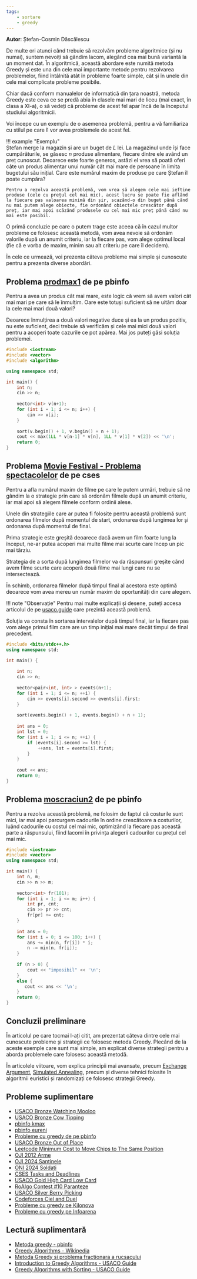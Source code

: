 ```yaml
---
tags:
    - sortare
    - greedy
---
```


**Autor**: Ștefan-Cosmin Dăscălescu

De multe ori atunci când trebuie să rezolvăm probleme algoritmice (și nu numai), suntem nevoiți să gândim lacom, alegând cea mai bună variantă la un moment dat. În algoritmică, această abordare este numită metoda Greedy și este una din cele mai importante metode pentru rezolvarea problemelor, fiind întâlnită atât în probleme foarte simple, cât și în unele din cele mai complicate probleme posibile. 

Chiar dacă conform manualelor de informatică din țara noastră, metoda Greedy este ceva ce se predă abia în clasele mai mari de liceu (mai exact, în clasa a XI-a), o să vedeți că probleme de acest fel apar încă de la începutul studiului algoritmicii.

Voi începe cu un exemplu de o asemenea problemă, pentru a vă familiariza cu stilul pe care îl vor avea problemele de acest fel.

!!! example "Exemplu"   
    Ștefan merge la magazin și are un buget de $L$ lei. La magazinul unde își face cumpărăturile, se găsesc $n$ produse alimentare, fiecare dintre ele având un preț cunoscut. Deoarece este foarte generos, astăzi el vrea să poată oferi câte un produs alimentar unui număr cât mai mare de persoane în limita bugetului său inițial. Care este numărul maxim de produse pe care Ștefan îl poate cumpăra?

    Pentru a rezolva această problemă, vom vrea să alegem cele mai ieftine produse (cele cu prețul cel mai mic), acest lucru se poate fie aflând la fiecare pas valoarea minimă din șir, scazând-o din buget până când nu mai putem alege obiecte, fie ordonând obiectele crescător după preț, iar mai apoi scăzând produsele cu cel mai mic preț până când nu mai este posibil. 

O primă concluzie pe care o putem trage este aceea că în cazul multor probleme ce folosesc această metodă, vom avea nevoie să ordonăm valorile după un anumit criteriu, iar la fiecare pas, vom alege optimul local (fie că e vorba de maxim, minim sau alt criteriu pe care îl decidem). 

În cele ce urmează, voi prezenta câteva probleme mai simple și cunoscute pentru a prezenta diverse abordări.

## Problema [prodmax1](https://www.pbinfo.ro/probleme/2271/prodmax1) de pe pbinfo

Pentru a avea un produs cât mai mare, este logic că vrem să avem valori cât mai mari pe care să le înmulțim. Oare este totuși suficient să ne uităm doar la cele mai mari două valori?

Deoarece înmulțirea a două valori negative duce și ea la un produs pozitiv, nu este suficient, deci trebuie să verificăm și cele mai mici două valori pentru a acoperi toate cazurile ce pot apărea. Mai jos puteți găsi soluția problemei. 

```cpp
#include <iostream>
#include <vector>
#include <algorithm>

using namespace std;

int main() {
    int n;
    cin >> n;
    
    vector<int> v(n+1);
    for (int i = 1; i <= n; i++) {
        cin >> v[i];
    }
    
    sort(v.begin() + 1, v.begin() + n + 1);
    cout << max(1LL * v[n-1] * v[n], 1LL * v[1] * v[2]) << '\n';
    return 0;
}
```

## Problema [Movie Festival - Problema spectacolelor](https://cses.fi/problemset/task/1629) de pe cses

Pentru a afla numărul maxim de filme pe care le putem urmări, trebuie să ne gândim la o strategie prin care să ordonăm filmele după un anumit criteriu, iar mai apoi să alegem filmele conform ordinii alese. 

Unele din strategiile care ar putea fi folosite pentru această problemă sunt ordonarea filmelor după momentul de start, ordonarea după lungimea lor și ordonarea după momentul de final.

Prima strategie este greșită deoarece dacă avem un film foarte lung la început, ne-ar putea acoperi mai multe filme mai scurte care încep un pic mai târziu. 

Strategia de a sorta după lungimea filmelor va da răspunsuri greșite când avem filme scurte care acoperă două filme mai lungi care nu se intersectează.

În schimb, ordonarea filmelor după timpul final al acestora este optimă deoarece vom avea mereu un număr maxim de oportunități din care alegem. 

!!! note "Observație"
    Pentru mai multe explicații și desene, puteți accesa articolul de pe [usaco.guide](https://usaco.guide/silver/greedy-sorting?lang=cpp#example---the-scheduling-problem) care prezintă această problemă.

Soluția va consta în sortarea intervalelor după timpul final, iar la fiecare pas vom alege primul film care are un timp inițial mai mare decât timpul de final precedent.

```cpp
#include <bits/stdc++.h>
using namespace std;

int main() {
    
    int n;
    cin >> n;
    
    vector<pair<int, int> > events(n+1);
    for (int i = 1; i <= n; ++i) {
        cin >> events[i].second >> events[i].first;
    }
        
    sort(events.begin() + 1, events.begin() + n + 1);
    
    int ans = 0;
    int lst = 0;
    for (int i = 1; i <= n; ++i) {
        if (events[i].second >= lst) {
            ++ans, lst = events[i].first;
        }
    }
 
    cout << ans;
    return 0;
}
```

## Problema [moscraciun2](https://www.pbinfo.ro/probleme/4010/moscraciun2) de pe pbinfo

Pentru a rezolva această problemă, ne folosim de faptul că costurile sunt mici, iar mai apoi parcurgem cadourile în ordine crescătoare a costurilor, luând cadourile cu costul cel mai mic, optimizând la fiecare pas această parte a răspunsului, fiind lacomi în privința alegerii cadourilor cu prețul cel mai mic.

```cpp
#include <iostream>
#include <vector>
using namespace std;

int main() {
    int n, m;
    cin >> n >> m;
    
    vector<int> fr(101);
    for (int i = 1; i <= m; i++) {
        int pr, cnt;
        cin >> pr >> cnt;
        fr[pr] += cnt;
    }
    
    int ans = 0;
    for (int i = 0; i <= 100; i++) {
        ans += min(n, fr[i]) * i;
        n -= min(n, fr[i]);
    }
    
    if (n > 0) {
        cout << "imposibil" << '\n';
    }
    else {
       cout << ans << '\n';
    }
    return 0;
}
```

## Concluzii preliminare

În articolul pe care tocmai l-ați citit, am prezentat câteva dintre cele mai cunoscute probleme și strategii ce folosesc metoda Greedy. Plecând de la aceste exemple care sunt mai simple, am explicat diverse strategii pentru a aborda problemele care folosesc această metodă. 

În articolele viitoare, vom explica principii mai avansate, precum [Exchange Argument](https://www.cs.cornell.edu/courses/cs482/2007su/exchange.pdf), [Simulated Annealing](https://en.wikipedia.org/wiki/Simulated_annealing), precum și diverse tehnici folosite în algoritmii euristici și randomizați ce folosesc strategii Greedy.

## Probleme suplimentare

- [USACO Bronze Watching Mooloo](http://www.usaco.org/index.php?page=viewproblem2&cpid=1301)
- [USACO Bronze Cow Tipping](http://www.usaco.org/index.php?page=viewproblem2&cpid=689)
- [pbinfo kmax](https://www.pbinfo.ro/probleme/1877/kmax)
- [pbinfo eureni](https://www.pbinfo.ro/probleme/1004/eureni)
- [Probleme cu greedy de pe pbinfo](https://www.pbinfo.ro/probleme/categorii/24/metoda-greedy-probleme-diverse-cu-metoda-greedy)
- [USACO Bronze Out of Place](http://www.usaco.org/index.php?page=viewproblem2&cpid=785)
- [Leetcode Minimum Cost to Move Chips to The Same Position](https://leetcode.com/problems/minimum-cost-to-move-chips-to-the-same-position/description/)
- [OJI 2012 Arme](https://kilonova.ro/problems/823)
- [OJI 2024 Santinele](https://kilonova.ro/problems/2502)
- [ONI 2024 Soldati](https://kilonova.ro/problems/2659)
- [CSES Tasks and Deadlines](https://cses.fi/problemset/task/1630)
- [USACO Gold High Card Low Card](http://www.usaco.org/index.php?page=viewproblem2&cpid=573)
- [RoAlgo Contest #10 Paranteze](https://kilonova.ro/problems/2961)
- [USACO Silver Berry Picking](http://www.usaco.org/index.php?page=viewproblem2&cpid=990)
- [Codeforces Ciel and Duel](https://codeforces.com/contest/321/problem/B)
- [Probleme cu greedy pe Kilonova](https://kilonova.ro/tags/299)
- [Probleme cu greedy pe Infoarena](https://infoarena.ro/cauta-probleme?tag_id[]=61)


## Lectură suplimentară 

- [Metoda greedy - pbinfo](https://www.pbinfo.ro/articole/16619/metoda-greedy)
- [Greedy Algorithms - Wikipedia](https://en.wikipedia.org/wiki/Greedy_algorithm)
- [Metoda Greedy si problema fractionara a rucsacului](https://infoarena.ro/metoda-greedy-si-problema-fractionara-a-rucsacului)
- [Introduction to Greedy Algorithms - USACO Guide](https://usaco.guide/bronze/intro-greedy?lang=cpp)
- [Greedy Algorithms with Sorting - USACO Guide](https://usaco.guide/silver/greedy-sorting?lang=cpp)
